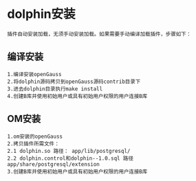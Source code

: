 # dolphin安装<a name="ZH-CN_TOPIC_0000001201117578"></a>

    插件自动安装加载，无须手动安装加载。如果需要手动编译加载插件，步骤如下：
    
## 编译安装

    1.编译安装openGauss
    2.将dolphin源码拷贝到openGauss源码contrib目录下
    3.进去dolphin目录执行make install
    4.创建B库并使用初始用户或具有初始用户权限的用户连接B库

## OM安装

    1.om安装的openGauss
    2.拷贝插件所需文件：
    2.1 dolphin.so 路径： app/lib/postgresql/
    2.2 dolphin.control和dolphin--1.0.sql 路径 app/share/postgresql/extension
    3.创建B库并使用初始用户或具有初始用户权限的用户连接B库